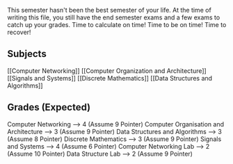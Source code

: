 This semester hasn't been the best semester of your life. At the time of writing this file, you still have the end semester exams and a few exams to catch up your grades. Time to calculate on time! Time to be on time! Time to recover!

## Subjects

[[Computer Networking]]
[[Computer Organization and Architecture]]
[[Signals and Systems]]
[[Discrete Mathematics]]
[[Data Structures and Algorithms]]

## Grades (Expected)

Computer Networking --> 4 (Assume 9 Pointer)
Computer Organisation and Architecture --> 3 (Assume 9 Pointer)
Data Structures and Algorithms --> 3 (Assume 8 Pointer)
Discrete Mathematics --> 3 (Assume 9 Pointer)
Signals and Systems --> 4 (Assume 6 Pointer)
Computer Networking Lab --> 2 (Assume 10 Pointer)
Data Structure Lab -->  2 (Assume 9 Pointer)

